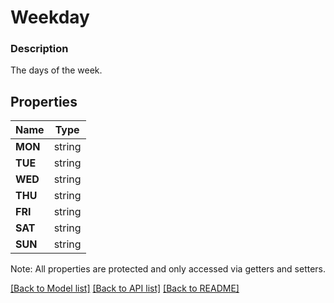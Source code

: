 # Weekday

### Description

The days of the week.

## Properties
Name | Type
------------ | -------------
**MON** | string
**TUE** | string
**WED** | string
**THU** | string
**FRI** | string
**SAT** | string
**SUN** | string

Note: All properties are protected and only accessed via getters and setters.

[[Back to Model list]](../../README.md#documentation-for-models) [[Back to API list]](../../README.md#documentation-for-api-endpoints) [[Back to README]](../../README.md)

